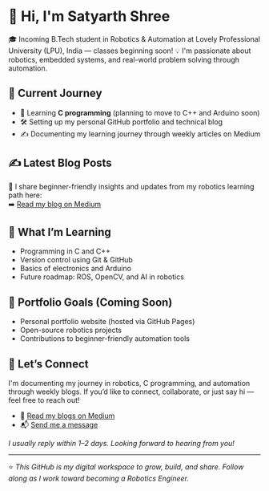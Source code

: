 # 👋 Hi, I'm Satyarth Shree

🎓 Incoming B.Tech student in Robotics & Automation at Lovely Professional University (LPU), India — classes beginning soon!
💡 I'm passionate about robotics, embedded systems, and real-world problem solving through automation.

## 🚀 Current Journey

- 🌱 Learning **C programming** (planning to move to C++ and Arduino soon)
- 🛠️ Setting up my personal GitHub portfolio and technical blog
- ✍️ Documenting my learning journey through weekly articles on Medium

## ✍️ Latest Blog Posts
📖 I share beginner-friendly insights and updates from my robotics learning path here:  
➡️ [Read my blog on Medium](https://medium.com/@satyarthshree45)

## 🧠 What I’m Learning

- Programming in C and C++
- Version control using Git & GitHub
- Basics of electronics and Arduino
- Future roadmap: ROS, OpenCV, and AI in robotics

## 📌 Portfolio Goals (Coming Soon)

- Personal portfolio website (hosted via GitHub Pages)
- Open-source robotics projects
- Contributions to beginner-friendly automation tools

## 📡 Let’s Connect

I'm documenting my journey in robotics, C programming, and automation through weekly blogs. If you’d like to connect, collaborate, or just say hi — feel free to reach out!

- 📝 [Read my blogs on Medium](https://medium.com/@satyarthshree45)
- 📬 [Send me a message](https://forms.gle/uubqGXSUzVQmaAgU8)

_I usually reply within 1–2 days. Looking forward to hearing from you!_


---

⭐️ *This GitHub is my digital workspace to grow, build, and share. Follow along as I work toward becoming a Robotics Engineer.*  


<!---
Satyarth-Shree/Satyarth-Shree is a ✨ special ✨ repository because its `README.md` (this file) appears on your GitHub profile.
You can click the Preview link to take a look at your changes.
--->
